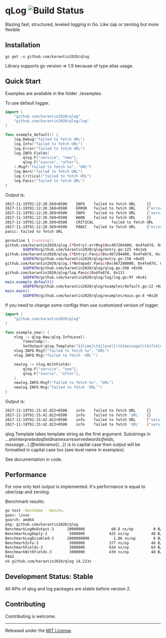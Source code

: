# qLog ![Build Status](https://jarvi.ga/api/badges/karantin2020/qlog/status.svg)

Blazing fast, structured, leveled logging in Go.
Like zap or zerolog but more flexible

## Installation

`go get -u github.com/karantin2020/qlog`

Library supports go version => 1.9 because of type alias usage.

## Quick Start

Examples are available in the folder ./examples.

To use default logger.

```go
import (
	"github.com/karantin2020/qlog"
	"github.com/karantin2020/qlog/log"
)

func example_default() {
	log.Debug("failed to fetch URL")
	log.Info("failed to fetch URL")
	log.Error("failed to fetch URL")
	log.INFO.Fields(
		qlog.F{"service", "new"},
		qlog.F{"source", "after"},
	).Msgf("failed to fetch %s", "URL")
	log.Warn("failed to fetch URL")
	log.Critical("failed to fetch URL")
	log.Panic("failed to fetch URL")
}
```

Output is:
```sh
2017-11-19T01:12:20.569+0500    INFO    failed to fetch URL     {}
2017-11-19T01:12:20.569+0500    ERROR   failed to fetch URL     {"error":"failed to fetch URL"}
2017-11-19T01:12:20.569+0500    INFO    failed to fetch URL     {"service":"new","source":"after"}
2017-11-19T01:12:20.569+0500    WARN    failed to fetch URL     {}
2017-11-19T01:12:20.569+0500    CRITICAL        failed to fetch URL     {"error":"failed to fetch URL"}
2017-11-19T01:12:20.569+0500    PANIC   failed to fetch URL     {"error":"failed to fetch URL"}
panic: failed to fetch URL

goroutine 1 [running]:
github.com/karantin2020/qlog.(*Entry).errMsg(0xc467284400, 0x4fe87d, 0x13, 0xc467280001)
        $GOPATH/github.com/karantin2020/qlog/entry.go:125 +0x1ab
github.com/karantin2020/qlog.(*Entry).Panic(0xc467284400, 0x4fe87d, 0x13)
        $GOPATH/github.com/karantin2020/qlog/entry.go:156 +0x65
github.com/karantin2020/qlog.(*Notepad).Panic(0xc467280000, 0x4fe87d, 0x13)
        $GOPATH/github.com/karantin2020/qlog/qlog.go:298 +0x56
github.com/karantin2020/qlog/log.Panic(0x4fe87d, 0x13)
        $GOPATH/github.com/karantin2020/qlog/log/log.go:97 +0x41
main.example_default()
        $GOPATH/github.com/karantin2020/qlog/examples/default.go:22 +0x1c8
main.main()
        $GOPATH/github.com/karantin2020/qlog/examples/main.go:4 +0x20
```


If you need to change some configs then use customized version of logger.

```go
import (
	"github.com/karantin2020/qlog"
)

func example_new() {
	nlog := qlog.New(qlog.InfoLevel).
		Timestamp().
		SetOutput(qlog.Template("${time}\t${level}\t${message}\t${fields}\n"))
	nlog.INFO.Msgf("failed to fetch %s", "URL")
	nlog.INFO.Msg("failed to fetch 'URL'")

	newlog := nlog.WithFields(
		qlog.F{"service", "new"},
		qlog.F{"source", "after"},
	)
	newlog.INFO.Msgf("failed to fetch %s", "URL")
	newlog.INFO.Msg("failed to fetch 'URL'")
}
```

Output is:

```sh
2017-11-19T01:15:42.822+0500    info    failed to fetch URL     {}
2017-11-19T01:15:42.822+0500    info    failed to fetch 'URL'   {}
2017-11-19T01:15:42.822+0500    info    failed to fetch URL     {"service":"new","source":"after"}
2017-11-19T01:15:42.822+0500    info    failed to fetch 'URL'   {"service":"new","source":"after"}
```

qlog.Template takes template string as the first argument. Substrings in ${...} are interpreted 
as field names or reserved words (fields, message...). If fields name (${...}) is in capital case
then output will be formatted in capital case too (see level name in examples).

See documentation in code.

## Performance

For now only text output is implemented. It's performance is equal to uber/zap and zerolog.

Benchmark results:

```bash
go test -benchmem  -bench=.
goos: linux
goarch: amd64
pkg: github.com/karantin2020/qlog
BenchmarkLogNoOutput-3   	20000000	        60.8 ns/op	       0 B/op	       0 allocs/op
BenchmarkLogEmpty-3      	 5000000	       425 ns/op	      48 B/op	       3 allocs/op
BenchmarkLogDisabled-3   	2000000000	         1.86 ns/op	       0 B/op	       0 allocs/op
BenchmarkInfo-3          	 5000000	       377 ns/op	      48 B/op	       3 allocs/op
BenchmarkFields-3        	 3000000	       634 ns/op	      64 B/op	       5 allocs/op
BenchmarkWithFields-3    	 3000000	       439 ns/op	      48 B/op	       3 allocs/op
PASS
ok github.com/karantin2020/qlog 14.223s
```

## Development Status: Stable

All APIs of qlog and log packages are stable before version 2.

## Contributing

Contributing is welcome.

<hr>

Released under the [MIT License](LICENSE.txt).

